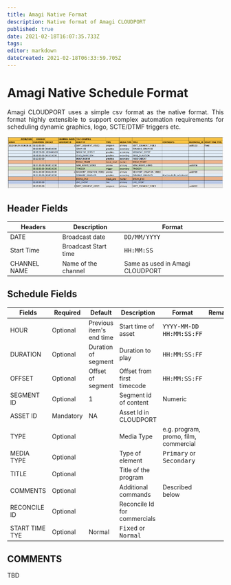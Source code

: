 ```yaml
---
title: Amagi Native Format
description: Native format of Amagi CLOUDPORT
published: true
date: 2021-02-18T16:07:35.733Z
tags: 
editor: markdown
dateCreated: 2021-02-18T06:33:59.705Z
---
```


# Amagi Native Schedule Format

<p align='justify'>
  Amagi CLOUDPORT uses a simple csv format as the native format. This format highly extensible to support complex automation requirements  for scheduling dynamic graphics, logo, SCTE/DTMF triggers etc.

  ![amagi-csv-format.png](/amagi-csv-format.png)

## Header Fields
  
| Headers| Description| Format|
|----|----|----|
| DATE| Broadcast date| <kbd>DD/MM/YYYY</kbd> |
| Start Time| Broadcast Start time| <kbd>HH:MM:SS</kbd>|
| CHANNEL NAME| Name of the channel|Same as used in Amagi CLOUDPORT |

## Schedule Fields
  
|Fields| Required|Default|Description|Format|Remarks|
|---|---|---|---|---|---|
|HOUR|Optional|Previous item's end time|Start time of asset| <kbd>YYYY-MM-DD HH:MM:SS:FF</kbd>|
|DURATION|Optional|Duration of segment|Duration to play|<kbd>HH:MM:SS:FF</kbd>|
|OFFSET|Optional|Offset of segment|Offset from first timecode|<kbd>HH:MM:SS:FF</kbd>|
|SEGMENT ID|Optional|1|Segment id of content|Numeric|
|ASSET ID|Mandatory|NA|Asset Id in CLOUDPORT||
|TYPE|Optional||Media Type|e.g. program, promo, film, commercial|
|MEDIA TYPE|Optional||Type of element|<kbd>Primary</kbd> or <kbd>Secondary</kbd>|
|TITLE|Optional||Title of the program||
|COMMENTS|Optional||Additional commands|Described below|
|RECONCILE ID|Optional||Reconcile Id for commercials||
|START TIME TYE|Optional|Normal|<kbd>Fixed</kbd> or <kbd>Normal</kbd>||
  
 ## COMMENTS
  
  TBD
 